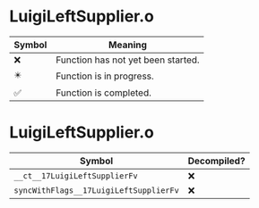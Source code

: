 # LuigiLeftSupplier.o
| Symbol | Meaning 
| ------------- | ------------- 
| :x: | Function has not yet been started. 
| :eight_pointed_black_star: | Function is in progress. 
| :white_check_mark: | Function is completed. 


# LuigiLeftSupplier.o
| Symbol | Decompiled? |
| ------------- | ------------- |
| `__ct__17LuigiLeftSupplierFv` | :x: |
| `syncWithFlags__17LuigiLeftSupplierFv` | :x: |
